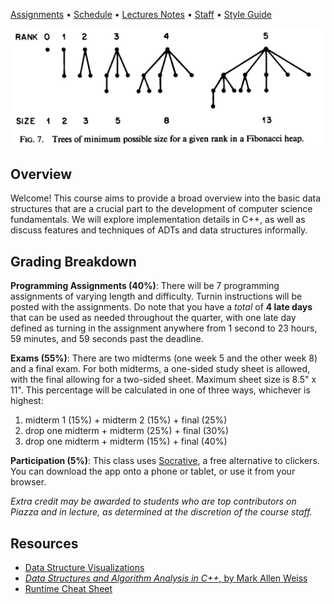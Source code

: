 [Assignments](assignments.md) • [Schedule](schedule.md) • [Lectures Notes](lectures.md) • [Staff](staff.md) • [Style Guide](styleguide.md)

![fibonacci heap](images/fibheap.png)

## Overview
Welcome! This course aims to provide a broad overview into the basic data structures
that are a crucial part to the development of computer science fundamentals. We will
explore implementation details in C++, as well as discuss features and
techniques of ADTs and data structures informally. 

## Grading Breakdown

**Programming Assignments (40%)**: There will be 7 programming assignments of varying length and difficulty.
Turnin instructions will be posted with the assignments. Do note that you have a _total_ of **4 late days**
that can be used as needed throughout the quarter, with one late day defined as turning in the assignment anywhere from
1 second to 23 hours, 59 minutes, and 59 seconds past the deadline.

**Exams (55%)**: There are two midterms (one week 5 and the other week 8) and a final exam. For both midterms, a one-sided
study sheet is allowed, with the final allowing for a two-sided sheet. Maximum sheet size is 8.5" x 11". This percentage will be calculated in one of three ways, whichever is highest:
1. midterm 1 (15%) + midterm 2 (15%) + final (25%)
2. drop one midterm + midterm (25%) + final (30%)
3. drop one midterm + midterm (15%) + final (40%)

**Participation (5%)**: This class uses [Socrative](https://socrative.com/), a free alternative to clickers. You can
download the app onto a phone or tablet, or use it from your browser.

_Extra credit may be awarded to students who are top contributors on Piazza and in lecture, as determined at the discretion of the course staff._

## Resources

* [Data Structure Visualizations](https://www.cs.usfca.edu/~galles/visualization/Algorithms.html)
* [_Data Structures and Algorithm Analysis in C++_, by Mark Allen Weiss](https://nate-browne.github.io/CSE12_Redesign/book/DataStructuresAndAlgorithmAnalysisInCpp_2014.pdf)
* [Runtime Cheat Sheet](http://bigocheatsheet.com/)